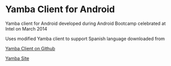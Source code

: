 # Yamba Client for Android

Yamba client for Android developed during Android Bootcamp celebrated at Intel on March 2014

Uses modified Yamba client to support Spanish language downloaded from

[Yamba Client on Github](https://github.com/twitter-university/yamba)

[Yamba Site](http://yamba.marakana.com/)